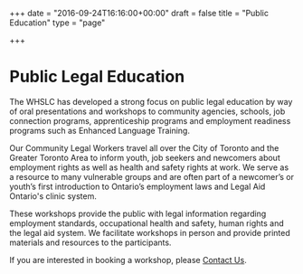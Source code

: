 +++
date = "2016-09-24T16:16:00+00:00"
draft = false
title = "Public Education"
type = "page"

+++

# Public Legal Education

The WHSLC has developed a strong focus on public legal education by way of oral presentations and workshops to community agencies, schools, job connection programs, apprenticeship programs and employment readiness programs such as Enhanced Language Training. 

Our Community Legal Workers travel all over the City of Toronto and the Greater Toronto Area to inform youth, job seekers and newcomers about employment rights as well as health and safety rights at work. We serve as a resource to many vulnerable groups and are often part of a newcomer’s or youth’s first introduction to Ontario’s employment laws and Legal Aid Ontario's clinic system. 

These workshops provide the public with legal information regarding employment standards, occupational health and safety, human rights and the legal aid system. We facilitate workshops in person and provide printed materials and resources to the participants. 

If you are interested in booking a workshop, please [Contact Us](/contact/).